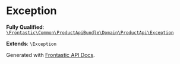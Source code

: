 #  Exception

**Fully Qualified**: [`\Frontastic\Common\ProductApiBundle\Domain\ProductApi\Exception`](../../../../../src/php/ProductApiBundle/Domain/ProductApi/Exception.php)

**Extends**: `\Exception`

Generated with [Frontastic API Docs](https://github.com/FrontasticGmbH/apidocs).
